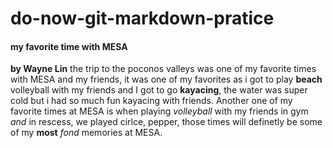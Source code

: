 # do-now-git-markdown-pratice
#### my favorite time with MESA
**by Wayne Lin** 
the trip to the poconos valleys was one of my favorite times with MESA and my friends, it was one of my favorites as i got to play **beach** volleyball with my friends and I got to go **kayacing**, the water was super cold but i had so much fun kayacing with friends. Another one of my favorite times at MESA is when playing *volleyball* with my friends in gym *and* in rescess, we played cirlce, pepper, those times will definetly be some of my **most** *fond* memories at MESA.  